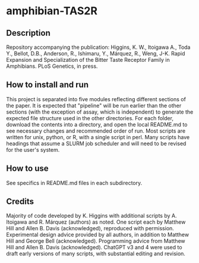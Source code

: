 # amphibian-TAS2R

## Description  
Repository accompanying the publication: Higgins, K. W., Itoigawa A., Toda Y., Bellot, D.B., Anderson, R., Ishimaru, Y., Márquez, R., Weng, J-K. Rapid Expansion and Specialization of the Bitter Taste Receptor Family in Amphibians. PLoS Genetics, in press.

## How to install and run  
This project is separated into five modules reflecting different sections of the paper.  It is expected that "pipeline" will be run earlier than the other sections (with the exception of assay, which is independent) to generate the expected file structure used in the other directories.  For each folder, download the contents into a directory, and open the local README.md to see necessary changes and recommended order of run.  Most scripts are written for unix, python, or R, with a single script in perl.  Many scripts have headings that assume a SLURM job scheduler and will need to be revised for the user's system.

## How to use  
See specifics in README.md files in each subdirectory.

## Credits  
Majority of code developed by K. Higgins with additional scripts by A. Itoigawa and R. Márquez (authors) as noted.  One script each by Matthew Hill and Allen B. Davis (acknowledged), reproduced with permission.  Experimental design advice provided by all authors, in addition to Matthew Hill and George Bell (acknowledged).  Programming advice from Matthew Hill and Allen B. Davis (acknowledged).  ChatGPT v3 and 4 were used to draft early versions of many scripts, with substantial editing and revision.  
